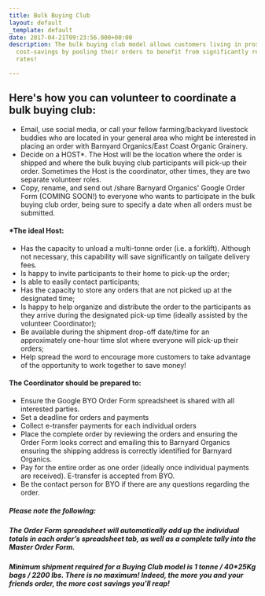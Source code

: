 ```yaml
---
title: Bulk Buying Club
layout: default
_template: default
date: 2017-04-21T09:23:56.000+00:00
description: The bulk buying club model allows customers living in proximity to enjoy
  cost-savings by pooling their orders to benefit from significantly reduced shipping
  rates!

---
```

## Here's how you can volunteer to coordinate a bulk buying club:

* Email, use social media, or call your fellow farming/backyard livestock buddies who are located in your general area who might be interested in placing an order with Barnyard Organics/East Coast Organic Grainery.
* Decide on a HOST*. The Host will be the location where the order is shipped and where the bulk buying club participants will pick-up their order. Sometimes the Host is the coordinator, other times, they are two separate volunteer roles.
* Copy, rename, and send out /share Barnyard Organics' Google Order Form (COMING SOON!) to everyone who wants to participate in the bulk buying club order, being sure to specify a date when all orders must be submitted.

#### *The ideal Host:

* Has the capacity to unload a multi-tonne order (i.e. a forklift).  Although not necessary, this capability will save significantly on tailgate delivery fees.
* Is happy to invite participants to their home to pick-up the order;
* Is able to easily contact participants;
* Has the capacity to store any orders that are not picked up at the designated time;
* Is happy to help organize and distribute the order to the participants as they arrive during the designated pick-up time (ideally assisted by the volunteer Coordinator);
* Be available during the shipment drop-off date/time for an approximately one-hour time slot where everyone will pick-up their orders;
* Help spread the word to encourage more customers to take advantage of the opportunity to work together to save money!

#### The Coordinator should be prepared to:

* Ensure the Google BYO Order Form spreadsheet is shared with all interested parties.
* Set a deadline for orders and payments
* Collect e-transfer payments for each individual orders
* Place the complete order by reviewing the orders and ensuring the Order Form looks correct and emailing this to Barnyard Organics ensuring the shipping address is correctly identified for Barnyard Organics.
* Pay for the entire order as one order (ideally once individual payments are received).  E-transfer is accepted from BYO.
* Be the contact person for BYO if there are any questions regarding the order.

##### _Please note the following:_

##### _The Order Form spreadsheet will automatically add up the individual totals in each order’s spreadsheet tab, as well as a complete tally into the Master Order Form._

##### _Minimum shipment required for a Buying Club model is 1 tonne / 40*25Kg bags / 2200 lbs. There is no maximum! Indeed, the more you and your friends order, the more cost savings you'll reap!_